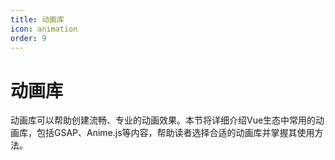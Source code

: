 ```yaml
---
title: 动画库
icon: animation
order: 9
---
```


# 动画库

动画库可以帮助创建流畅、专业的动画效果。本节将详细介绍Vue生态中常用的动画库，包括GSAP、Anime.js等内容，帮助读者选择合适的动画库并掌握其使用方法。
